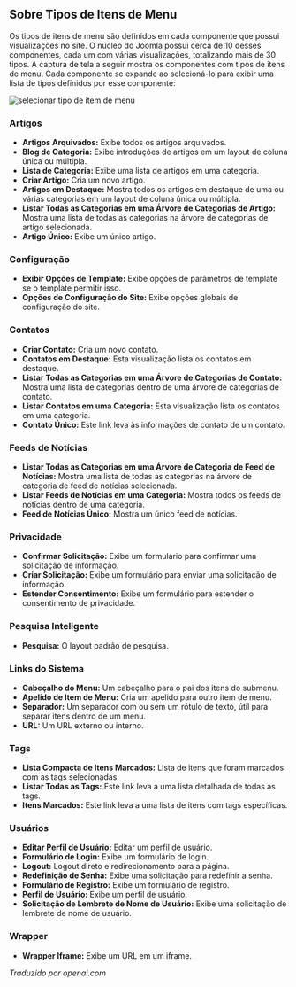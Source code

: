 <!-- Filename: J4.x:Menu_Item_Types / Display title: Tipos de Itens do Menu -->

## Sobre Tipos de Itens de Menu

Os tipos de itens de menu são definidos em cada componente que possui visualizações no site. O núcleo do Joomla possui cerca de 10 desses componentes, cada um com várias visualizações, totalizando mais de 30 tipos. A captura de tela a seguir mostra os componentes com tipos de itens de menu. Cada componente se expande ao selecioná-lo para exibir uma lista de tipos definidos por esse componente:

![selecionar tipo de item de menu](../../../en/images/menus/menus-menu-item-type-select.png)

### Artigos

- **Artigos Arquivados:** Exibe todos os artigos arquivados.
- **Blog de Categoria:** Exibe introduções de artigos em um layout de coluna única ou múltipla.
- **Lista de Categoria:** Exibe uma lista de artigos em uma categoria.
- **Criar Artigo:** Cria um novo artigo.
- **Artigos em Destaque:** Mostra todos os artigos em destaque de uma ou várias categorias em um layout de coluna única ou múltipla.
- **Listar Todas as Categorias em uma Árvore de Categorias de Artigo:** Mostra uma lista de todas as categorias na árvore de categorias de artigo selecionada.
- **Artigo Único:** Exibe um único artigo.

### Configuração

- **Exibir Opções de Template:** Exibe opções de parâmetros de template se o template permitir isso.
- **Opções de Configuração do Site:** Exibe opções globais de configuração do site.

### Contatos

- **Criar Contato:** Cria um novo contato.
- **Contatos em Destaque:** Esta visualização lista os contatos em destaque.
- **Listar Todas as Categorias em uma Árvore de Categorias de Contato:** Mostra uma lista de categorias dentro de uma árvore de categorias de contato.
- **Listar Contatos em uma Categoria:** Esta visualização lista os contatos em uma categoria.
- **Contato Único:** Este link leva às informações de contato de um contato.

### Feeds de Notícias

- **Listar Todas as Categorias em uma Árvore de Categoria de Feed de Notícias:** Mostra uma lista de todas as categorias na árvore de categoria de feed de notícias selecionada.
- **Listar Feeds de Notícias em uma Categoria:** Mostra todos os feeds de notícias dentro de uma categoria.
- **Feed de Notícias Único:** Mostra um único feed de notícias.

### Privacidade

- **Confirmar Solicitação:** Exibe um formulário para confirmar uma solicitação de informação.
- **Criar Solicitação:** Exibe um formulário para enviar uma solicitação de informação.
- **Estender Consentimento:** Exibe um formulário para estender o consentimento de privacidade.

### Pesquisa Inteligente

- **Pesquisa:** O layout padrão de pesquisa.

### Links do Sistema

- **Cabeçalho do Menu:** Um cabeçalho para o pai dos itens do submenu.
- **Apelido de Item de Menu:** Cria um apelido para outro item de menu.
- **Separador:** Um separador com ou sem um rótulo de texto, útil para separar itens dentro de um menu.
- **URL:** Um URL externo ou interno.

### Tags

- **Lista Compacta de Itens Marcados:** Lista de itens que foram marcados com as tags selecionadas.
- **Listar Todas as Tags:** Este link leva a uma lista detalhada de todas as tags.
- **Itens Marcados:** Este link leva a uma lista de itens com tags específicas.

### Usuários

- **Editar Perfil de Usuário:** Editar um perfil de usuário.
- **Formulário de Login:** Exibe um formulário de login.
- **Logout:** Logout direto e redirecionamento para a página.
- **Redefinição de Senha:** Exibe uma solicitação para redefinir a senha.
- **Formulário de Registro:** Exibe um formulário de registro.
- **Perfil de Usuário:** Exibe um perfil de usuário.
- **Solicitação de Lembrete de Nome de Usuário:** Exibe uma solicitação de lembrete de nome de usuário.

### Wrapper

- **Wrapper Iframe:** Exibe um URL em um iframe.

*Traduzido por openai.com*

